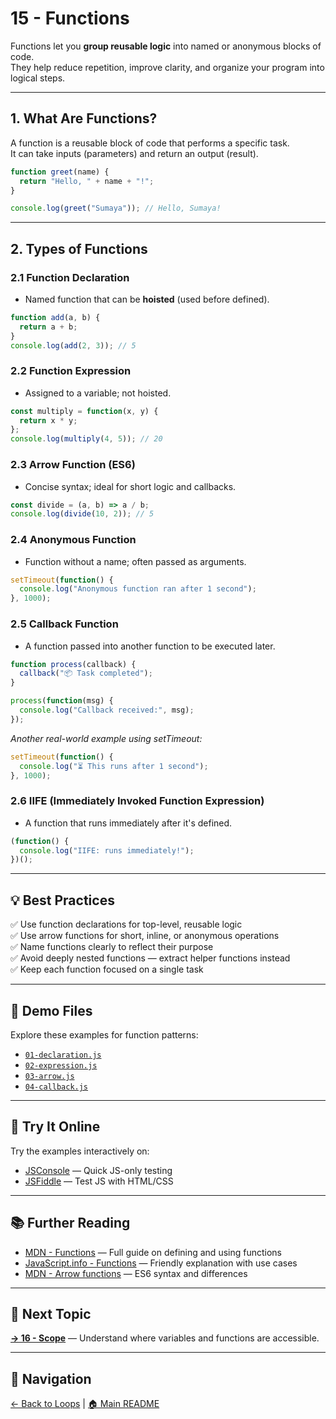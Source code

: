 # 15 - Functions

Functions let you **group reusable logic** into named or anonymous blocks of code.  
They help reduce repetition, improve clarity, and organize your program into logical steps.

---

## 1. What Are Functions?

A function is a reusable block of code that performs a specific task.  
It can take inputs (parameters) and return an output (result).

```js
function greet(name) {
  return "Hello, " + name + "!";
}

console.log(greet("Sumaya")); // Hello, Sumaya!
```

---

## 2. Types of Functions

### 2.1 Function Declaration

- Named function that can be **hoisted** (used before defined).

```js
function add(a, b) {
  return a + b;
}
console.log(add(2, 3)); // 5
```

### 2.2 Function Expression

- Assigned to a variable; not hoisted.

```js
const multiply = function(x, y) {
  return x * y;
};
console.log(multiply(4, 5)); // 20
```

### 2.3 Arrow Function (ES6)

- Concise syntax; ideal for short logic and callbacks.

```js
const divide = (a, b) => a / b;
console.log(divide(10, 2)); // 5
```

### 2.4 Anonymous Function

- Function without a name; often passed as arguments.

```js
setTimeout(function() {
  console.log("Anonymous function ran after 1 second");
}, 1000);
```

### 2.5 Callback Function

- A function passed into another function to be executed later.

```js
function process(callback) {
  callback("📦 Task completed");
}

process(function(msg) {
  console.log("Callback received:", msg);
});
```

_Another real-world example using setTimeout:_

```js
setTimeout(function() {
  console.log("⏳ This runs after 1 second");
}, 1000);
```

### 2.6 IIFE (Immediately Invoked Function Expression)

- A function that runs immediately after it's defined.

```js
(function() {
  console.log("IIFE: runs immediately!");
})();
```

---

## 💡 Best Practices

✅ Use function declarations for top-level, reusable logic  
✅ Use arrow functions for short, inline, or anonymous operations  
✅ Name functions clearly to reflect their purpose  
✅ Avoid deeply nested functions — extract helper functions instead  
✅ Keep each function focused on a single task  

---

## 📂 Demo Files

Explore these examples for function patterns:

- [`01-declaration.js`](01-declaration.js)  
- [`02-expression.js`](02-expression.js)  
- [`03-arrow.js`](03-arrow.js)  
- [`04-callback.js`](04-callback.js)  

---

## 🧪 Try It Online

Try the examples interactively on:

- [JSConsole](https://jsconsole.com) — Quick JS-only testing  
- [JSFiddle](https://jsfiddle.net) — Test JS with HTML/CSS

---

## 📚 Further Reading

- [MDN - Functions](https://developer.mozilla.org/en-US/docs/Web/JavaScript/Guide/Functions) — Full guide on defining and using functions  
- [JavaScript.info - Functions](https://javascript.info/function-basics) — Friendly explanation with use cases  
- [MDN - Arrow functions](https://developer.mozilla.org/en-US/docs/Web/JavaScript/Reference/Functions/Arrow_functions) — ES6 syntax and differences

---

## 🔗 Next Topic

**[→ 16 - Scope](../16-scope/README.md)** — Understand where variables and functions are accessible.

---

## 🧭 Navigation

[← Back to Loops](../14-loops/README.md) | [🏠 Main README](../../README.md)
